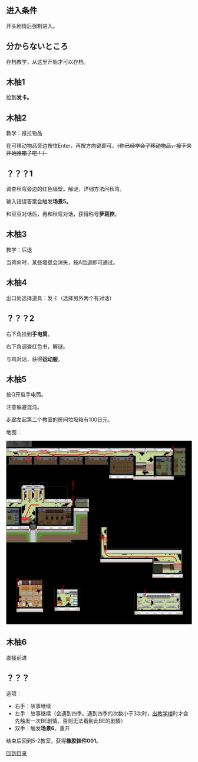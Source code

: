 ## 进入条件

开头剧情后强制进入。

## 分からないところ

存档教学，从这里开始才可以存档。

## 木柚1

捡到**发卡。**

## 木柚2

教学：推拉物品

在可移动物品旁边按住Enter，再按方向键即可。~~（你已经学会了移动物品，接下来开始推箱子吧！）~~

## ？？？1

调查秋穹旁边的红色墙壁。解谜，详细方法问秋穹。

输入错误答案会触发**场景5。**

和豆豆对话后，再和秋穹对话，获得称号**萝莉控**。

## 木柚3

教学：后退

当背向时，某些墙壁会消失，按A后退即可通过。

## 木柚4

出口处选择道具：发卡（选择另外两个有对话）

## ？？？2

右下角捡到**手电筒**。

右下角调查红色书，解谜。

与鸡对话，获得**运动服**。

## 木柚5

按Q开启手电筒。

注意躲避混沌。

走廊左起第二个教室的房间垃圾箱有100日元。

地图：

![1725558210265](image/02木柚/1725558210265.png)

## 木柚6

直接前进

## ？？？

选项：

- 右手：故事继续
- 左手：故事继续（会遇到四季。遇到四季的次数小于3次时，[出教学楼]()时才会先触发一次BE剧情，否则无法看到此BE的剧情）
- 双手：触发**场景6**，重开

结束后回到5-2教室，获得**橡胶挂件001**。


[回到目录](README.md)
